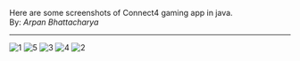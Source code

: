 Here are some screenshots of Connect4 gaming app in java. <br>
By: <em>Arpan Bhattacharya</em>
<hr>

![1](https://user-images.githubusercontent.com/48471308/200906096-8e9c96e4-66f6-4ac6-b0de-7c44d8688e79.jpg)
![5](https://user-images.githubusercontent.com/48471308/200906102-4407f8ad-e7f1-44d0-8d95-80163a14fce9.jpg)
![3](https://user-images.githubusercontent.com/48471308/200906105-af93ab13-e206-4950-8c77-f34861aca397.jpg)
![4](https://user-images.githubusercontent.com/48471308/200906109-7d82f351-ce85-48f9-b2fc-0eed11ebe543.jpg)
![2](https://user-images.githubusercontent.com/48471308/200906112-def647be-580f-4a7e-b9cb-b1cfee30641e.jpg)
